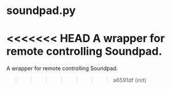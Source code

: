 # soundpad.py
<<<<<<< HEAD
A wrapper for remote controlling Soundpad.
=======
A wrapper for remote controlling Soundpad.
>>>>>>> a6591df (init)
